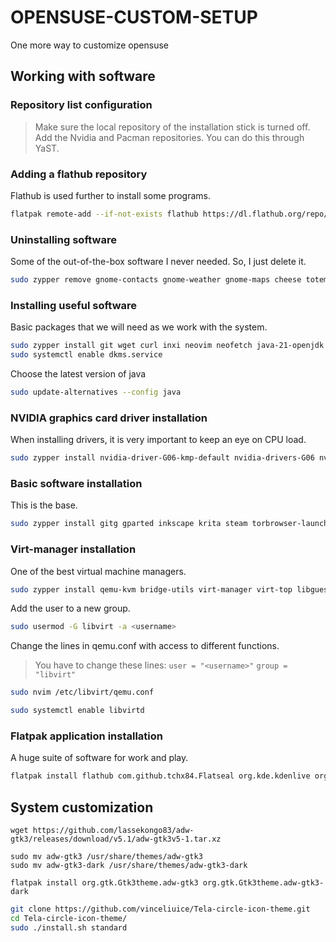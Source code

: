 # OPENSUSE-CUSTOM-SETUP
One more way to customize opensuse

## Working with software

### Repository list configuration

> Make sure the local repository of the installation stick is turned off.
> Add the Nvidia and Pacman repositories.
> You can do this through YaST.

### Adding a flathub repository

Flathub is used further to install some programs.

```sh
flatpak remote-add --if-not-exists flathub https://dl.flathub.org/repo/flathub.flatpakrepo
```

### Uninstalling software

Some of the out-of-the-box software I never needed. So, I just delete it.

```sh
sudo zypper remove gnome-contacts gnome-weather gnome-maps cheese totem evolution gnome-chess quadrapassel polari swell-foop gnome-mahjongg gnome-sudoku gnome-mines lightsoff iagno gnome-extensions yelp
```

### Installing useful software

Basic packages that we will need as we work with the system.

```sh
sudo zypper install git wget curl inxi neovim neofetch java-21-openjdk python311 python311-pip dkms gcc-c++
sudo systemctl enable dkms.service
```

Choose the latest version of java
```sh
sudo update-alternatives --config java
```

### NVIDIA graphics card driver installation

When installing drivers, it is very important to keep an eye on CPU load.

```sh
sudo zypper install nvidia-driver-G06-kmp-default nvidia-drivers-G06 nvidia-gl-G06 nvidia-gl-G06-32bit nvidia-utils-G06 nvidia-video-G06 nvidia-video-G06-32bit nvidia-compute-G06 nvidia-compute-G06-32bit 
```

### Basic software installation

This is the base.

```sh
sudo zypper install gitg gparted inkscape krita steam torbrowser-launcher vlc gnome-font-viewer
```

### Virt-manager installation

One of the best virtual machine managers.

```sh
sudo zypper install qemu-kvm bridge-utils virt-manager virt-top libguestfs guestfs-tools virt-install libvirt-devel libvirt
```

Add the user to a new group.

```sh
sudo usermod -G libvirt -a <username>
```

Change the lines in qemu.conf with access to different functions.

> You have to change these lines:
> ```user = "<username>"```
> ```group = "libvirt"```

```sh
sudo nvim /etc/libvirt/qemu.conf
```

```sh
sudo systemctl enable libvirtd
```

### Flatpak application installation

A huge suite of software for work and play.

```sh
flatpak install flathub com.github.tchx84.Flatseal org.kde.kdenlive org.onlyoffice.desktopeditors com.orama_interactive.Pixelorama com.github.Matoking.protontricks io.github.fabrialberio.pinapp com.github.GradienceTeam.Gradience com.vscodium.codium io.github.spacingbat3.webcord io.github.realmazharhussain.GdmSettings com.mattjakeman.ExtensionManager com.vysp3r.ProtonPlus com.heroicgameslauncher.hgl
```

## System customization

```
wget https://github.com/lassekongo83/adw-gtk3/releases/download/v5.1/adw-gtk3v5-1.tar.xz

sudo mv adw-gtk3 /usr/share/themes/adw-gtk3 
sudo mv adw-gtk3-dark /usr/share/themes/adw-gtk3-dark

flatpak install org.gtk.Gtk3theme.adw-gtk3 org.gtk.Gtk3theme.adw-gtk3-dark
```

```sh
git clone https://github.com/vinceliuice/Tela-circle-icon-theme.git
cd Tela-circle-icon-theme/
sudo ./install.sh standard
```
